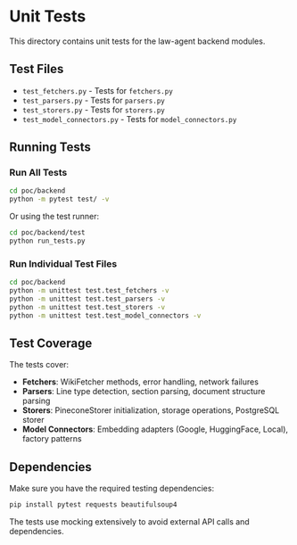 # Unit Tests

This directory contains unit tests for the law-agent backend modules.

## Test Files

- `test_fetchers.py` - Tests for `fetchers.py`
- `test_parsers.py` - Tests for `parsers.py` 
- `test_storers.py` - Tests for `storers.py`
- `test_model_connectors.py` - Tests for `model_connectors.py`

## Running Tests

### Run All Tests
```bash
cd poc/backend
python -m pytest test/ -v
```

Or using the test runner:
```bash
cd poc/backend/test
python run_tests.py
```

### Run Individual Test Files
```bash
cd poc/backend
python -m unittest test.test_fetchers -v
python -m unittest test.test_parsers -v
python -m unittest test.test_storers -v  
python -m unittest test.test_model_connectors -v
```

## Test Coverage

The tests cover:
- **Fetchers**: WikiFetcher methods, error handling, network failures
- **Parsers**: Line type detection, section parsing, document structure parsing
- **Storers**: PineconeStorer initialization, storage operations, PostgreSQL storer
- **Model Connectors**: Embedding adapters (Google, HuggingFace, Local), factory patterns

## Dependencies

Make sure you have the required testing dependencies:
```bash
pip install pytest requests beautifulsoup4
```

The tests use mocking extensively to avoid external API calls and dependencies.